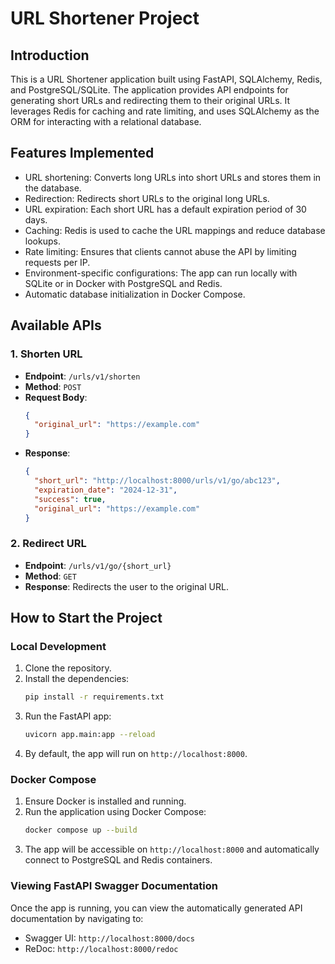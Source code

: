 # URL Shortener Project

## Introduction

This is a URL Shortener application built using FastAPI, SQLAlchemy, Redis, and PostgreSQL/SQLite. The application provides API endpoints for generating short URLs and redirecting them to their original URLs. It leverages Redis for caching and rate limiting, and uses SQLAlchemy as the ORM for interacting with a relational database.

## Features Implemented

- URL shortening: Converts long URLs into short URLs and stores them in the database.
- Redirection: Redirects short URLs to the original long URLs.
- URL expiration: Each short URL has a default expiration period of 30 days.
- Caching: Redis is used to cache the URL mappings and reduce database lookups.
- Rate limiting: Ensures that clients cannot abuse the API by limiting requests per IP.
- Environment-specific configurations: The app can run locally with SQLite or in Docker with PostgreSQL and Redis.
- Automatic database initialization in Docker Compose.

## Available APIs

### 1. Shorten URL
- **Endpoint**: `/urls/v1/shorten`
- **Method**: `POST`
- **Request Body**:
  ```json
  {
    "original_url": "https://example.com"
  }
  ```
- **Response**:
  ```json
  {
    "short_url": "http://localhost:8000/urls/v1/go/abc123",
    "expiration_date": "2024-12-31",
    "success": true,
    "original_url": "https://example.com"
  }
  ```

### 2. Redirect URL
- **Endpoint**: `/urls/v1/go/{short_url}`
- **Method**: `GET`
- **Response**: Redirects the user to the original URL.

## How to Start the Project

### Local Development
1. Clone the repository.
2. Install the dependencies:
   ```bash
   pip install -r requirements.txt
   ```
3. Run the FastAPI app:
   ```bash
   uvicorn app.main:app --reload
   ```
4. By default, the app will run on `http://localhost:8000`.

### Docker Compose
1. Ensure Docker is installed and running.
2. Run the application using Docker Compose:
   ```bash
   docker compose up --build
   ```
3. The app will be accessible on `http://localhost:8000` and automatically connect to PostgreSQL and Redis containers.

### Viewing FastAPI Swagger Documentation
Once the app is running, you can view the automatically generated API documentation by navigating to:

- Swagger UI: `http://localhost:8000/docs`
- ReDoc: `http://localhost:8000/redoc`

